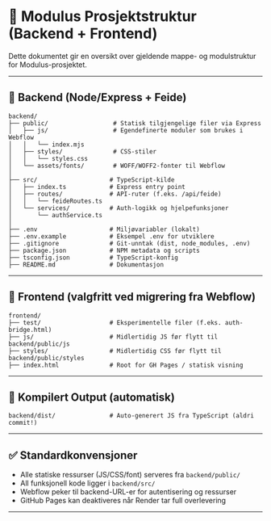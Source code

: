 

# 🧭 Modulus Prosjektstruktur (Backend + Frontend)

Dette dokumentet gir en oversikt over gjeldende mappe- og modulstruktur for Modulus-prosjektet.

---

## 📁 Backend (Node/Express + Feide)

```
backend/
├── public/                  # Statisk tilgjengelige filer via Express
│   ├── js/                  # Egendefinerte moduler som brukes i Webflow
│   │   └── index.mjs
│   ├── styles/              # CSS-stiler
│   │   └── styles.css
│   └── assets/fonts/        # WOFF/WOFF2-fonter til Webflow
│
├── src/                    # TypeScript-kilde
│   ├── index.ts            # Express entry point
│   ├── routes/             # API-ruter (f.eks. /api/feide)
│   │   └── feideRoutes.ts
│   └── services/           # Auth-logikk og hjelpefunksjoner
│       └── authService.ts
│
├── .env                    # Miljøvariabler (lokalt)
├── .env.example            # Eksempel .env for utviklere
├── .gitignore              # Git-unntak (dist, node_modules, .env)
├── package.json            # NPM metadata og scripts
├── tsconfig.json           # TypeScript-konfig
├── README.md               # Dokumentasjon
```

---

## 📁 Frontend (valgfritt ved migrering fra Webflow)

```
frontend/
├── test/                   # Eksperimentelle filer (f.eks. auth-bridge.html)
├── js/                     # Midlertidig JS før flytt til backend/public/js
├── styles/                 # Midlertidig CSS før flytt til backend/public/styles
├── index.html              # Root for GH Pages / statisk visning
```

---

## 🔄 Kompilert Output (automatisk)

```
backend/dist/               # Auto-generert JS fra TypeScript (aldri commit!)
```

---

## ✅ Standardkonvensjoner

- Alle statiske ressurser (JS/CSS/font) serveres fra `backend/public/`
- All funksjonell kode ligger i `backend/src/`
- Webflow peker til backend-URL-er for autentisering og ressurser
- GitHub Pages kan deaktiveres når Render tar full overlevering

---